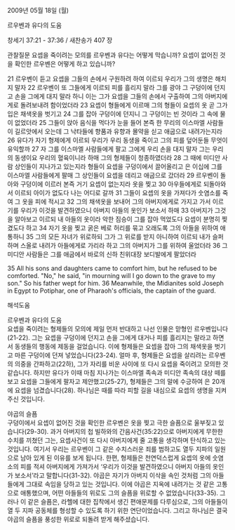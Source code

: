 2009년 05월 18일 (월)

르우벤과 유다의 도움



창세기 37:21 - 37:36 / 새찬송가 407 장


관찰질문
요셉을 죽이려는 모의를 르우벤과 유다는 어떻게 막습니까?
요셉이 없어진 것을 확인한 르우벤은 어떻게 하고 있습니까?

21 르우벤이 듣고 요셉을 그들의 손에서 구원하려 하여 이르되 우리가 그의 생명은 해치지 말자 22 르우벤이 또 그들에게 이르되 피를 흘리지 말라 그를 광야 그 구덩이에 던지고 손을 그에게 대지 말라 하니 이는 그가 요셉을 그들의 손에서 구출하여 그의 아버지에게로 돌려보내려 함이었더라 23 요셉이 형들에게 이르매 그의 형들이 요셉의 옷 곧 그가 입은 채색옷을 벗기고 24 그를 잡아 구덩이에 던지니 그 구덩이는 빈 것이라 그 속에 물이 없었더라 25 그들이 앉아 음식을 먹다가 눈을 들어 본즉 한 무리의 이스마엘 사람들이 길르앗에서 오는데 그 낙타들에 향품과 유향과 몰약을 싣고 애굽으로 내려가는지라 26 유다가 자기 형제에게 이르되 우리가 우리 동생을 죽이고 그의 피를 덮어둔들 무엇이 유익할까 27 자 그를 이스마엘 사람들에게 팔고 그에게 우리 손을 대지 말자 그는 우리의 동생이요 우리의 혈육이니라 하매 그의 형제들이 청종하였더라 28 그 때에 미디안 사람 상인들이 지나가고 있는지라 형들이 요셉을 구덩이에서 끌어올리고 은 이십에 그를 이스마엘 사람들에게 팔매 그 상인들이 요셉을 데리고 애굽으로 갔더라 29 르우벤이 돌아와 구덩이에 이르러 본즉 거기 요셉이 없는지라 옷을 찢고 30 아우들에게로 되돌아와서 이르되 아이가 없도다 나는 어디로 갈까 31 그들이 요셉의 옷을 가져다가 숫염소를 죽여 그 옷을 피에 적시고 32 그의 채색옷을 보내어 그의 아버지에게로 가지고 가서 이르기를 우리가 이것을 발견하였으니 아버지 아들의 옷인가 보소서 하매 33 아버지가 그것을 알아보고 이르되 내 아들의 옷이라 악한 짐승이 그를 잡아 먹었도다 요셉이 분명히 찢겼도다 하고 34 자기 옷을 찢고 굵은 베로 허리를 묶고 오래도록 그의 아들을 위하여 애통하니 35 그의 모든 자녀가 위로하되 그가 그 위로를 받지 아니하여 이르되 내가 슬퍼하며 스올로 내려가 아들에게로 가리라 하고 그의 아버지가 그를 위하여 울었더라 36 그 미디안 사람들은 그를 애굽에서 바로의 신하 친위대장 보디발에게 팔았더라 

35 All his sons and daughters came to comfort him, but he refused to be comforted. "No," he said, "in mourning will I go down to the grave to my son." So his father wept for him. 
36 Meanwhile, the Midianites sold Joseph in Egypt to Potiphar, one of Pharaoh's officials, the captain of the guard.

해석도움





르우벤과 유다의 도움  
요셉을 죽이려는 형제들의 모의에 제일 먼저 반대하고 나선 인물은 맏형인 르우벤입니다(21-22). 그는 요셉을 구덩이에 던지고 손을 그에게 대거나 피를 흘리지는 말라고 하면서 동생들의 행동에 제동을 걸었습니다. 이에 형제들은 요셉을 잡아 그의 채색옷을 벗기고 마른 구덩이에 던져 넣었습니다(23-24). 얼마 후, 형제들은 요셉을 살리려는 르우벤의 의중을 간파하고(22하), 그가 자리를 비운 사이에 또 다시 요셉을 죽이려고 모의한 것 같습니다. 하지만 유다가 이때 마침 지나가는 이스마엘 족속과 미디안 족속의 대상 떼를 보고 요셉을 그들에게 팔자고 제안했고(25-27), 형제들은 그의 말에 수긍하여 은 20개에 요셉을 넘겼습니다(28). 하나님은 때를 따라 피할 길을 내심으로 요셉의 생명을 지켜주신 것입니다.       

야곱의 슬픔  
구덩이에서 요셉이 없어진 것을 확인한 르우벤은 옷을 찢고 극한 슬픔으로 울부짖고 있습니다(29-30). 과거 아버지의 첩 빌하와의 간음사건(35:22)으로 아버지에게 무한한 수치를 끼쳤던 그는, 요셉사건이 또 다시 아버지에게 줄 고통을 생각하며 탄식하고 있는 것입니다. 여기서 우리는 르우벤이 그 같은 수치스러운 죄를 범하고도 열두 지파의 일원으로 남아 있게 된 이유를 보게 됩니다. 한편, 형제들은 천연덕스럽게 요셉의 옷에 숫염소의 피를 적셔 아버지에게 가져가서 ‘우리가 이것을 발견하였으니 아버지 아들의 옷인가 보소서’라고 말합니다(31-32). 야곱은 자기가 아버지 이삭을 속인 것처럼 그의 아들들에게 그대로 속임을 당하고 있는 것입니다. 이에 야곱은 지옥에 내려가는 것 같은 고통으로 애통했으며, 어떤 아들들의 위로도 그의 슬픔을 위로할 수 없었습니다(33-35). 그러나 이 같은 슬픔은, 라헬에 대한 집착에서 생긴 편애문제를 다루심으로, 그의 아들들이 열 두 지파 공동체를 형성할 수 있도록 하기 위한 연단이었습니다. 그리고 하나님은 결국 야곱의 슬픔을 풍성한 위로로 되돌려 받게 해주셨습니다.